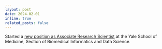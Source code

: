 ```yaml
---
layout: post
date: 2024-02-01
inline: true
related_posts: false
---
```


Started a [new position as Associate Research Scientist](https://medicine.yale.edu/profile/vipina-kuttichikeloth/) at the Yale School of Medicine, Section of Biomedical Informatics and Data Science.
